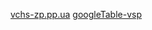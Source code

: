 <a href="https://vchs-zp.pp.ua">vchs-zp.pp.ua</a>
<a href="https://vchs-zp.pp.ua/zvit-po-vsp.html">googleTable-vsp</a>
